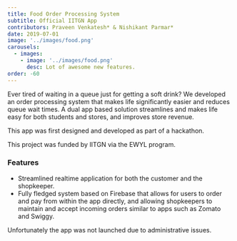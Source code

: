 ```yaml
---
title: Food Order Processing System
subtitle: Official IITGN App
contributors: Praveen Venkatesh* & Nishikant Parmar*
date: 2019-07-01
image: '../images/food.png'
carousels: 
  - images: 
    - image: '../images/food.png'
      desc: Lot of awesome new features.
order: -60
---
```


Ever tired of waiting in a queue just for getting a soft drink? We developed an order processing system that makes life significantly easier and reduces queue wait times. A dual app based solution streamlines and makes life easy for both students and stores, and improves store revenue.

This app was first designed and developed as part of a hackathon.

This project was funded by IITGN via the EWYL program.

### Features
- Streamlined realtime application for both the customer and the shopkeeper.
- Fully fledged system based on Firebase that allows for users to order and pay from within the app directly, and allowing shopkeepers to maintain and accept incoming orders similar to apps such as Zomato and Swiggy.


Unfortunately the app was not launched due to administrative issues.